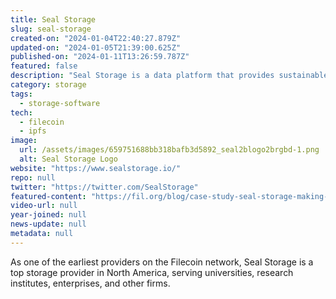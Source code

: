 ```yaml
---
title: Seal Storage
slug: seal-storage
created-on: "2024-01-04T22:40:27.879Z"
updated-on: "2024-01-05T21:39:00.625Z"
published-on: "2024-01-11T13:26:59.787Z"
featured: false
description: "Seal Storage is a data platform that provides sustainable, immutable, and affordable Web3 cloud storage on the Filecoin network."
category: storage
tags:
  - storage-software
tech:
  - filecoin
  - ipfs
image:
  url: /assets/images/659751688bb318bafb3d5892_seal2blogo2brgbd-1.png
  alt: Seal Storage Logo
website: "https://www.sealstorage.io/"
repo: null
twitter: "https://twitter.com/SealStorage"
featured-content: "https://fil.org/blog/case-study-seal-storage-making-web3-accessible-for-all-through-ecosystem-leadership-and-the-filecoin-network-1/"
video-url: null
year-joined: null
news-update: null
metadata: null
---
```


As one of the earliest providers on the Filecoin network, Seal Storage is a top storage provider in North America, serving universities, research institutes, enterprises, and other firms.
